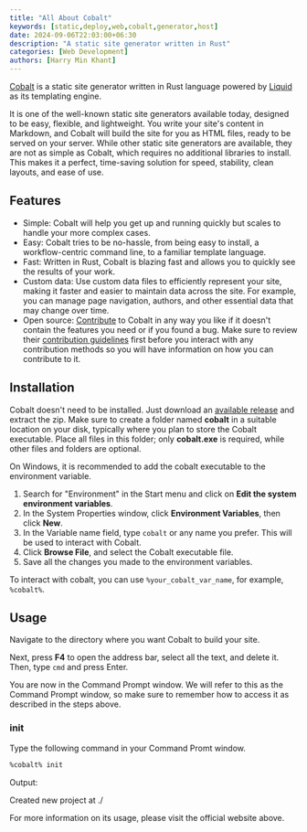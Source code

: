 ```yaml
---
title: "All About Cobalt"
keywords: [static,deploy,web,cobalt,generator,host]
date: 2024-09-06T22:03:00+06:30
description: "A static site generator written in Rust"
categories: [Web Development]
authors: [Harry Min Khant]
---
```

[Cobalt](https://cobalt-org.github.io "Official website") is a static site generator written in Rust language powered by [Liquid](https://shopify.github.io/liquid) as its templating engine.
<!--more-->

It is one of the well-known static site generators available today, designed to be easy, flexible, and lightweight. You write your site's content in Markdown, and Cobalt will build the site for you as HTML files, ready to be served on your server. While other static site generators are available, they are not as simple as Cobalt, which requires no additional libraries to install. This makes it a perfect, time-saving solution for speed, stability, clean layouts, and ease of use.

## Features
* Simple: Cobalt will help you get up and running quickly but scales to handle your more complex cases.
* Easy: Cobalt tries to be no-hassle, from being easy to install, a workflow-centric command line, to a familiar template language.
* Fast: Written in Rust, Cobalt is blazing fast and allows you to quickly see the results of your work.
* Custom data: Use custom data files to efficiently represent your site, making it faster and easier to maintain data across the site. For example, you can manage page navigation, authors, and other essential data that may change over time.
* Open source: [Contribute](https://github.com/cobalt-org/cobalt.rs) to Cobalt in any way you like if it doesn't contain the features you need or if you found a bug. Make sure to review their [contribution guidelines](https://github.com/cobalt-org/cobalt.rs/blob/master/CONTRIBUTING.md) first before you interact with any contribution methods so you will have information on how you can contribute to it.

## Installation
Cobalt doesn't need to be installed. Just download an [available release](https://github.com/cobalt-org/cobalt.rs/releases) and extract the zip.
Make sure to create a folder named **cobalt** in a suitable location on your disk, typically where you plan to store the Cobalt executable. Place all files in this folder; only **cobalt.exe** is required, while other files and folders are optional.

On Windows, it is recommended to add the cobalt executable to the environment variable.

1. Search for "Environment" in the Start menu and click on **Edit the system environment variables**.
2. In the System Properties window, click **Environment Variables**, then click **New**.
3. In the Variable name field, type `cobalt` or any name you prefer. This will be used to interact with Cobalt.
4. Click **Browse File**, and select the Cobalt executable file.
5. Save all the changes you made to the environment variables.

To interact with cobalt, you can use `%your_cobalt_var_name`, for example, `%cobalt%`.

## Usage
Navigate to the directory where you want Cobalt to build your site.

Next, press **F4** to open the address bar, select all the text, and delete it. Then, type `cmd` and press Enter.

You are now in the Command Prompt window. We will refer to this as the Command Prompt window, so make sure to remember how to access it as described in the steps above.

### init
Type the following command in your Command Promt window.
```bash
%cobalt% init
```
Output:

Created new project at ./                                                                                               

For more information on its usage, please visit the official website above.